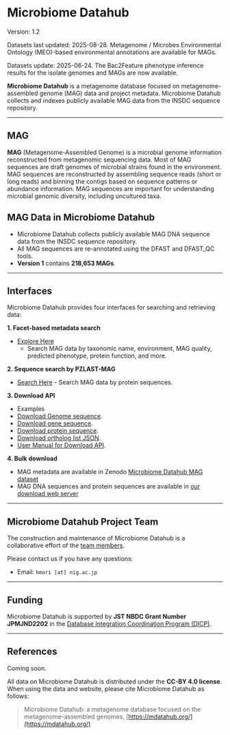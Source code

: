 # Microbiome Datahub
Version: 1.2

Datasets last updated: 2025-08-28.
Metagenome / Microbes Environmental Ontology (MEO)-based environmental annotations are available for MAGs.

Datasets update: 2025-06-24.
The Bac2Feature phenotype inference results for the isolate genomes and MAGs are now available.

**Microbiome Datahub** is a metagenome database focused on metagenome-assembled genome (MAG) data and project metadata. Microbiome Datahub collects and indexes publicly available MAG data from the INSDC sequence repository.

---
## MAG

**MAG** (Metagenome-Assembled Genome) is a microbial genome information reconstructed from metagenomic sequencing data. Most of MAG sequences are draft genomes of microbial strains found in the environment. MAG sequences are reconstructed by assembling sequence reads (short or long reads) and binning the contigs based on sequence patterns or abundance information. MAG sequences are important for understanding microbial genomic diversity, including uncultured taxa.

## MAG Data in Microbiome Datahub

- Microbiome Datahub collects publicly available MAG DNA sequence data from the INSDC sequence repository.  
- All MAG sequences are re-annotated using the DFAST and DFAST_QC tools.  
- **Version 1** contains **218,653 MAGs**.

---

## Interfaces

Microbiome Datahub provides four interfaces for searching and retrieving data:

**1. Facet-based metadata search**

   - [Explore Here](https://mdatahub.org/genomes)
     - Search MAG data by taxonomic name, environment, MAG quality, predicted phenotype, protein function, and more.

**2. Sequence search by PZLAST-MAG**

   - [Search Here](https://pzlast.nig.ac.jp/pzlast/mag) 
    - Search MAG data by protein sequences.

**3. Download API**
   - Examples
   - [Download Genome sequence](https://mdatahub.org/api/dl/sequence/genome/GCA_029762495.1). 
   - [Download gene sequence](https://mdatahub.org/api/dl/sequence/cds/GCA_029762495.1).
   - [Download protein sequence](https://mdatahub.org/api/dl/sequence/protein/GCA_029762495.1).
   - [Download ortholog list JSON](https://mdatahub.org/api/genome/mbgd/GCA_029762495.1).
   - [User Manual for Download API](https://mdatahub.org/apimanual).

**4. Bulk download**
   - MAG metadata are available in Zenodo [Microbiome Datahub MAG dataset](https://zenodo.org/records/16963986)
   - MAG DNA sequences and protein sequences are available in [our download web server](http://palaeo.nig.ac.jp/Resources/MDatahub/2025/)

---

## Microbiome Datahub Project Team

The construction and maintenance of Microbiome Datahub is a collaborative effort of the [team members](https://github.com/microbiomedatahub/microbiome-datahub/blob/main/docs/projectmember.md).

Please contact us if you have any questions:

- Email: `hmori [at] nig.ac.jp`
---

## Funding

Microbiome Datahub is supported by **JST NBDC Grant Number JPMJND2202** in the [Database Integration Coordination Program (DICP)](https://biosciencedbc.jp/en/funding/program/dicp/).

---

## References

Coming soon.

All data on Microbiome Datahub is distributed under the **CC-BY 4.0 license**. When using the data and website, please cite Microbiome Datahub as follows:

> Microbiome Datahub: a metagenome database focused on the metagenome-assembled genomes, [https://mdatahub.org/](https://mdatahub.org/)
